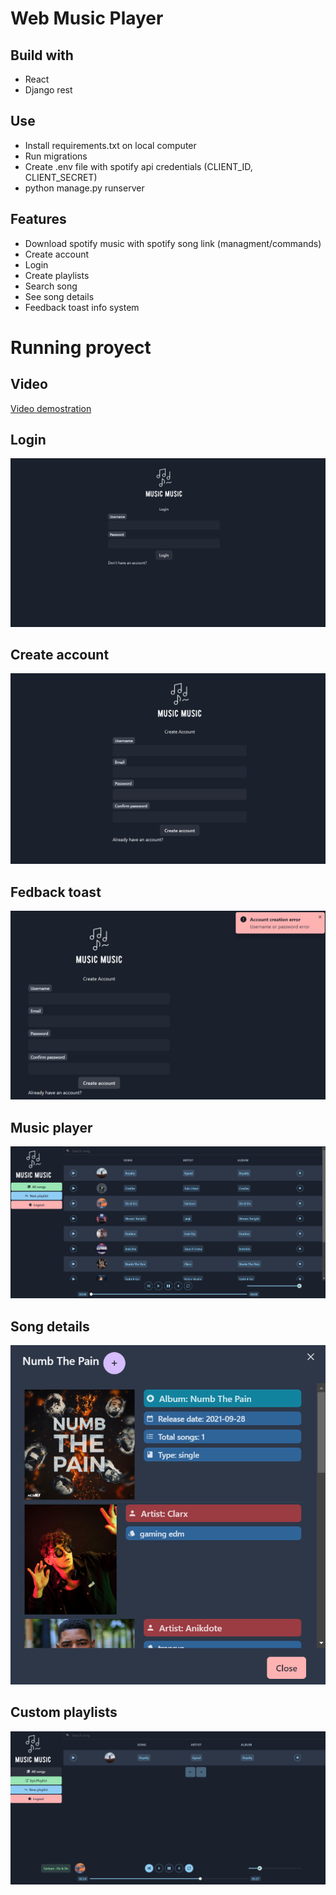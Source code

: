 # Web Music Player

## Build with

- React
- Django rest

## Use
- Install requirements.txt on local computer
- Run migrations
- Create .env file with spotify api credentials (CLIENT_ID, CLIENT_SECRET)
- python manage.py runserver

## Features
- Download spotify music with spotify song link (managment/commands)
- Create account
- Login
- Create playlists
- Search song
- See song details
- Feedback toast info system

# Running proyect

## Video
[Video demostration](https://youtu.be/SvrwKZk7tT4)

## Login
![](readme/home.png)

## Create account
![](readme/createAccount.png)

## Fedback toast
![](readme/toastSystem.png)

## Music player
![](readme/main.png)

## Song details
![](readme/songDetails.png)

## Custom playlists
![](readme/customPlaylists.png)
